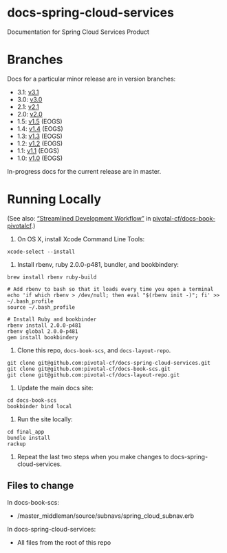 # docs-spring-cloud-services
Documentation for Spring Cloud Services Product

# Branches

Docs for a particular minor release are in version branches:

* 3.1: [v3.1](https://github.com/pivotal-cf/docs-spring-cloud-services/tree/v3.1)
* 3.0: [v3.0](https://github.com/pivotal-cf/docs-spring-cloud-services/tree/v3.0)
* 2.1: [v2.1](https://github.com/pivotal-cf/docs-spring-cloud-services/tree/v2.1)
* 2.0: [v2.0](https://github.com/pivotal-cf/docs-spring-cloud-services/tree/v2.0)
* 1.5: [v1.5](https://github.com/pivotal-cf/docs-spring-cloud-services/tree/v1.5) (EOGS)
* 1.4: [v1.4](https://github.com/pivotal-cf/docs-spring-cloud-services/tree/v1.4) (EOGS)
* 1.3: [v1.3](https://github.com/pivotal-cf/docs-spring-cloud-services/tree/v1.3) (EOGS)
* 1.2: [v1.2](https://github.com/pivotal-cf/docs-spring-cloud-services/tree/v1.2) (EOGS)
* 1.1: [v1.1](https://github.com/pivotal-cf/docs-spring-cloud-services/tree/v1.1) (EOGS)
* 1.0: [v1.0](https://github.com/pivotal-cf/docs-spring-cloud-services/tree/v1.0) (EOGS)

In-progress docs for the current release are in master.

# Running Locally

(See also: [&#8220;Streamlined Development Workflow&#8221;](https://github.com/pivotal-cf/docs-book-pivotalcf#streamlined-development-workflow) in [pivotal-cf/docs-book-pivotalcf](https://github.com/pivotal-cf/docs-book-pivotalcf).)

1. On OS X, install Xcode Command Line Tools:

  ```
xcode-select --install
  ```

1. Install rbenv, ruby 2.0.0-p481, bundler, and bookbindery:
  
  ```
brew install rbenv ruby-build

# Add rbenv to bash so that it loads every time you open a terminal
echo 'if which rbenv > /dev/null; then eval "$(rbenv init -)"; fi' >> ~/.bash_profile
source ~/.bash_profile

# Install Ruby and bookbinder
rbenv install 2.0.0-p481
rbenv global 2.0.0-p481
gem install bookbindery
  ```
  
1. Clone this repo, `docs-book-scs`, and `docs-layout-repo`.
  
  ```
git clone git@github.com:pivotal-cf/docs-spring-cloud-services.git
git clone git@github.com:pivotal-cf/docs-book-scs.git
git clone git@github.com:pivotal-cf/docs-layout-repo.git
  ```

1. Update the main docs site:
  
  ```
cd docs-book-scs
bookbinder bind local
  ```
  
1. Run the site locally:

  ```
cd final_app
bundle install
rackup
  ```
  
1. Repeat the last two steps when you make changes to docs-spring-cloud-services.

## Files to change

In docs-book-scs:
- /master_middleman/source/subnavs/spring_cloud_subnav.erb

In docs-spring-cloud-services:
- All files from the root of this repo



